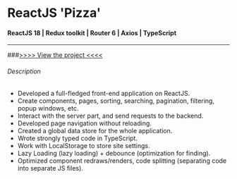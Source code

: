 # __ReactJS  'Pizza'__

#### ReactJS 18 | Redux toolkit | Router 6 | Axios | TypeScript

---

###[>>>> View the project <<<<](https://react-pizza-dmytro-kuts.vercel.app/)

###### Description

* Developed a full-fledged front-end application on ReactJS.
* Create components, pages, sorting, searching, pagination, filtering, popup windows, etc.
* Interact with the server part, and send requests to the backend.
* Developed page navigation without reloading.
* Created a global data store for the whole application.
* Wrote strongly typed code in TypeScript.
* Work with LocalStorage to store site settings.
* Lazy Loading (lazy loading) + debounce (optimization for finding).
* Optimized component redraws/renders, code splitting (separating code into separate JS files).


